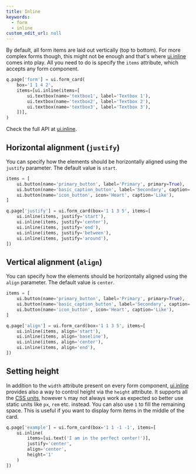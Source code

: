 ```yaml
---
title: Inline
keywords:
  - form
  - inline
custom_edit_url: null
---
```


By default, all form items are laid out vertically (top to bottom). For more complex forms though, this might not be enough and
that's where [ui.inline](/docs/api/ui#inline) comes into play. All you need to do is specify the `items` attribute, which accepts any form
component.

```py
q.page['form'] = ui.form_card(
    box='1 1 4 2',
    items=[ui.inline(items=[
        ui.textbox(name='textbox1', label='Textbox 1'),
        ui.textbox(name='textbox2', label='Textbox 2'),
        ui.textbox(name='textbox3', label='Textbox 3'),
    ])],
)
```

Check the full API at [ui.inline](/docs/api/ui#inline).

## Horizontal alignment (`justify`)

You can specify how the elements should be horizontally aligned using the `justify` parameter. The default value is `start`.

```py
items = [
    ui.button(name='primary_button', label='Primary', primary=True),
    ui.button(name='basic_caption_button', label='Secondary', caption='Caption'),
    ui.button(name='icon_button', icon='Heart', caption='Like'),
]

q.page['justify'] = ui.form_card(box='1 1 3 5', items=[
    ui.inline(items, justify='start'),
    ui.inline(items, justify='center'),
    ui.inline(items, justify='end'),
    ui.inline(items, justify='between'),
    ui.inline(items, justify='around'),
])
```

## Vertical alignment (`align`)

You can specify how the elements should be horizontally aligned using the `align` parameter. The default value is `center`.

```py
items = [
    ui.button(name='primary_button', label='Primary', primary=True),
    ui.button(name='basic_caption_button', label='Secondary', caption='Caption'),
    ui.button(name='icon_button', icon='Heart', caption='Like'),
]

q.page['align'] = ui.form_card(box='1 1 3 5', items=[
    ui.inline(items, align='start'),
    ui.inline(items, align='baseline'),
    ui.inline(items, align='center'),
    ui.inline(items, align='end'),
])
```

## Setting height

In addition to the `width` attribute present on every form component, [ui.inline](/docs/api/ui#inline) provides also
a way to control height via the `height` attribute. It supports all the [CSS units](https://developer.mozilla.org/en-US/docs/Learn/CSS/Building_blocks/Values_and_units), however `%` may not always work as expected
so better use static units like `px`, `rem` etc. instead. You can also use `1` to fill the remaining space. This is useful if you want to display form items in the middle of the card.

```py
q.page['example'] = ui.form_card(box='1 1 -1 -1', items=[
    ui.inline(
        items=[ui.text('I am in the perfect center!')], 
        justify='center',
        align='center',
        height='1'
    )
])
```
